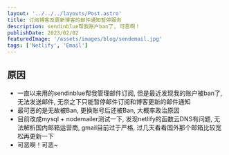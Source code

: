 ```yaml
---
layout: '../../../layouts/Post.astro'
title: 订阅博客及更新博客的邮件通知暂停服务
description: sendinblue帮我账户ban了, 可恶啊！
publishDate: 2023/02/02
featuredImage: '/assets/images/blog/sendemail.jpg'
tags: ['Netlify', 'Email']
---
```

## 原因
- 一直以来用的sendinblue帮我管理邮件订阅, 但是最近发现我的账户被ban了, 无法发送邮件, 无奈之下只能暂停邮件订阅和博客更新的邮件通知
- 最可恶的是无故被Ban, 更换账号后还被Ban, 大概率政治原因
- 目前改成mysql + nodemailer测试一下, 发现netlify的函数云DNS有问题, 无法解析国内邮箱运营商, gmail目前过于严格, 过几天看看国外那个邮箱比较宽松再更新一下
- 可恶啊！可恶~